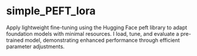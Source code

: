 # simple_PEFT_lora
Apply lightweight fine-tuning using the Hugging Face peft library to adapt foundation models with minimal resources. I load, tune, and evaluate a pre-trained model, demonstrating enhanced performance through efficient parameter adjustments.
